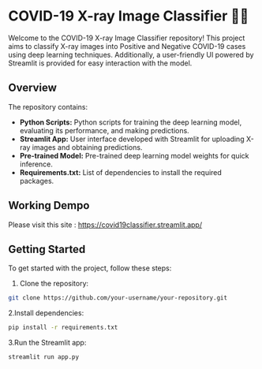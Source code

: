 # COVID-19 X-ray Image Classifier 🦠📸

Welcome to the COVID-19 X-ray Image Classifier repository! This project aims to classify X-ray images into Positive and Negative COVID-19 cases using deep learning techniques. Additionally, a user-friendly UI powered by Streamlit is provided for easy interaction with the model.

## Overview

The repository contains:

- **Python Scripts:** Python scripts for training the deep learning model, evaluating its performance, and making predictions.
- **Streamlit App:** User interface developed with Streamlit for uploading X-ray images and obtaining predictions.
- **Pre-trained Model:** Pre-trained deep learning model weights for quick inference.
- **Requirements.txt:** List of dependencies to install the required packages.

## Working Dempo 

Please visit this site : https://covid19classifier.streamlit.app/

## Getting Started

To get started with the project, follow these steps:

1. Clone the repository:

```bash
git clone https://github.com/your-username/your-repository.git
```
2.Install dependencies: 

```bash
pip install -r requirements.txt
```

3.Run the Streamlit app:

```bash
streamlit run app.py
```
